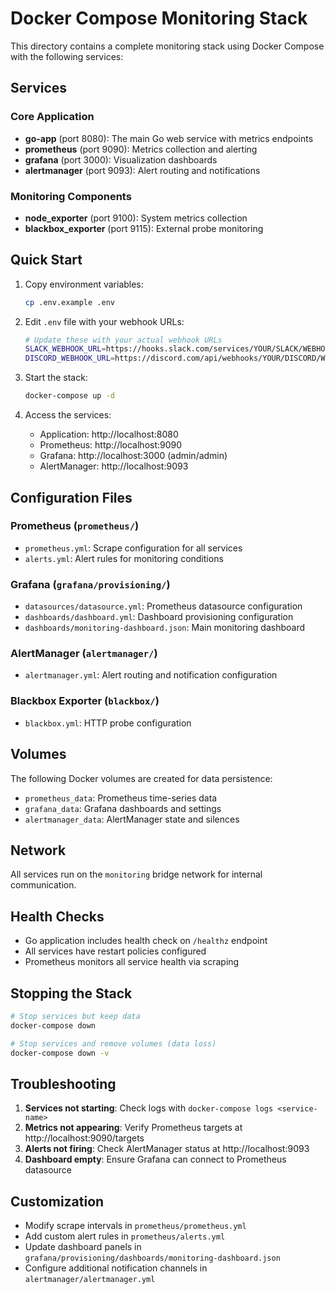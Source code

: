 # Docker Compose Monitoring Stack

This directory contains a complete monitoring stack using Docker Compose with the following services:

## Services

### Core Application
- **go-app** (port 8080): The main Go web service with metrics endpoints
- **prometheus** (port 9090): Metrics collection and alerting
- **grafana** (port 3000): Visualization dashboards
- **alertmanager** (port 9093): Alert routing and notifications

### Monitoring Components
- **node_exporter** (port 9100): System metrics collection
- **blackbox_exporter** (port 9115): External probe monitoring

## Quick Start

1. Copy environment variables:
   ```bash
   cp .env.example .env
   ```

2. Edit `.env` file with your webhook URLs:
   ```bash
   # Update these with your actual webhook URLs
   SLACK_WEBHOOK_URL=https://hooks.slack.com/services/YOUR/SLACK/WEBHOOK
   DISCORD_WEBHOOK_URL=https://discord.com/api/webhooks/YOUR/DISCORD/WEBHOOK
   ```

3. Start the stack:
   ```bash
   docker-compose up -d
   ```

4. Access the services:
   - Application: http://localhost:8080
   - Prometheus: http://localhost:9090
   - Grafana: http://localhost:3000 (admin/admin)
   - AlertManager: http://localhost:9093

## Configuration Files

### Prometheus (`prometheus/`)
- `prometheus.yml`: Scrape configuration for all services
- `alerts.yml`: Alert rules for monitoring conditions

### Grafana (`grafana/provisioning/`)
- `datasources/datasource.yml`: Prometheus datasource configuration
- `dashboards/dashboard.yml`: Dashboard provisioning configuration
- `dashboards/monitoring-dashboard.json`: Main monitoring dashboard

### AlertManager (`alertmanager/`)
- `alertmanager.yml`: Alert routing and notification configuration

### Blackbox Exporter (`blackbox/`)
- `blackbox.yml`: HTTP probe configuration

## Volumes

The following Docker volumes are created for data persistence:
- `prometheus_data`: Prometheus time-series data
- `grafana_data`: Grafana dashboards and settings
- `alertmanager_data`: AlertManager state and silences

## Network

All services run on the `monitoring` bridge network for internal communication.

## Health Checks

- Go application includes health check on `/healthz` endpoint
- All services have restart policies configured
- Prometheus monitors all service health via scraping

## Stopping the Stack

```bash
# Stop services but keep data
docker-compose down

# Stop services and remove volumes (data loss)
docker-compose down -v
```

## Troubleshooting

1. **Services not starting**: Check logs with `docker-compose logs <service-name>`
2. **Metrics not appearing**: Verify Prometheus targets at http://localhost:9090/targets
3. **Alerts not firing**: Check AlertManager status at http://localhost:9093
4. **Dashboard empty**: Ensure Grafana can connect to Prometheus datasource

## Customization

- Modify scrape intervals in `prometheus/prometheus.yml`
- Add custom alert rules in `prometheus/alerts.yml`
- Update dashboard panels in `grafana/provisioning/dashboards/monitoring-dashboard.json`
- Configure additional notification channels in `alertmanager/alertmanager.yml`